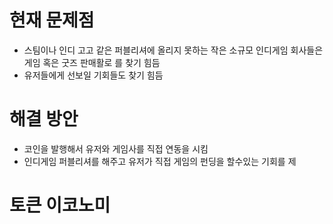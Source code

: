 
# 현재 문제점
- 스팀이나 인디 고고 같은 퍼블리셔에 올리지 못하는 작은 소규모 인디게임 회사들은 게임 혹은 굿즈 판매활로 를 찾기 힘듬 
- 유저들에게 선보일 기회들도 찾기 힘듬

# 해결 방안
- 코인을 발행해서 유저와 게임사를 직접 연동을 시킴
- 인디게임 퍼블리셔를 해주고 유저가 직접 게임의 펀딩을 할수있는 기회를 제 


# 토큰 이코노미
